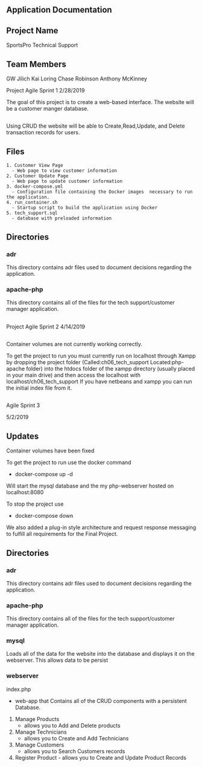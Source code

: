 ## Application Documentation

## Project Name
 
 SportsPro Technical Support

## Team Members 

GW Jilich Kai Loring Chase Robinson Anthony McKinney



Project Agile Sprint 1
2/28/2019

The goal of this project is to create a web-based interface.
The website will be a customer manger database.

##

Using CRUD the website will be able to Create,Read,Update, and Delete transaction records for users.

## Files

    1. Customer View Page
      - Web page to view customer information
    2. Customer Update Page
      - Web page to update customer information
    3. docker-compose.yml
      - Configuration file containing the Docker images  necessary to run the application.
    4. run_container.sh
      - Startup script to build the application using Docker
    5. tech_support.sql
      - database with preloaded information

## Directories

### adr

This directory contains adr files used to document decisions regarding the application.

### apache-php

This directory contains all of the files for the tech  support/customer manager application.

##

Project Agile Sprint 2
4/14/2019
##

Container volumes are not currently working correctly.

To get the project to run you must currently run on localhost through Xampp by dropping the project folder (Called:ch06_tech_support Located:php-apache folder) into the htdocs folder of the xampp directory (usually placed in your main drive) and then access the localhost with localhost/ch06_tech_support
If you have netbeans and xampp you can run the initial index file from it.

##

##

Agile Sprint 3

5/2/2019

## Updates

Container volumes have been fixed 

To get the project to run use the docker command

  - docker-compose up -d
  
Will start the mysql database and the my php-webserver
hosted on localhost:8080

To stop the project use

- docker-compose down
 
We also added a plug-in style architecture and request response messaging to fulfill all requirements for the Final Project.

## Directories
 
### adr

This directory contains adr files used to document decisions regarding the application.

### apache-php

This directory contains all of the files for the tech  support/customer manager application.

### mysql
 
Loads all of the data for the website into the database and displays it on the webserver. This allows data to be persist 
 
 
### webserver
 
 
 
  index.php 
 -  web-app that Contains all of the CRUD components with a persistent Database.
  

 
 1. Manage Products
 	- allows you to Add and Delete products
 2. Manage Technicians
 	- allows you to Create and Add Technicians
 3. Manage Customers
 	- allows you to Search Customers records
 4.  Register Product
 	- allows you to Create and Update Product Records 
 
 
 
 
 
